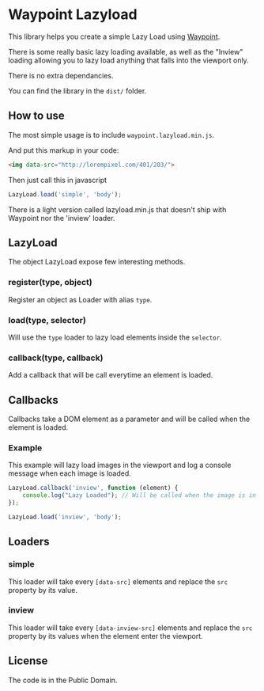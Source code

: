 # Waypoint Lazyload

This library helps you create a simple Lazy Load using [Waypoint](http://imakewebthings.com/waypoints/).

There is some really basic lazy loading available, as well as the "Inview" loading allowing you to lazy load anything that
falls into the viewport only.

There is no extra dependancies.

You can find the library in the ```dist/``` folder.

## How to use

The most simple usage is to include ```waypoint.lazyload.min.js```.

And put this markup in your code:

```html
<img data-src="http://lorempixel.com/401/203/">
```

Then just call this in javascript

```js
LazyLoad.load('simple', 'body');
```

There is a light version called lazyload.min.js that doesn't ship with Waypoint nor the 'inview' loader.

## LazyLoad

The object LazyLoad expose few interesting methods.

### register(type, object)

Register an object as Loader with alias ```type```.

### load(type, selector)

Will use the ```type``` loader to lazy load elements inside the ```selector```.

### callback(type, callback)

Add a callback that will be call everytime an element is loaded.

## Callbacks

Callbacks take a DOM element as a parameter and will be called when the element is loaded.

### Example

This example will lazy load images in the viewport and log a console message when each image is loaded.

```js
LazyLoad.callback('inview', function (element) {
    console.log("Lazy Loaded"); // Will be called when the image is in viewport and loaded
});

LazyLoad.load('inview', 'body');
```

## Loaders

### simple

This loader will take every ```[data-src]``` elements and replace the ```src``` property by its value.

### inview

This loader will take every ```[data-inview-src]``` elements and replace the ```src``` property by its values when the
element enter the viewport.

## License

The code is in the Public Domain.